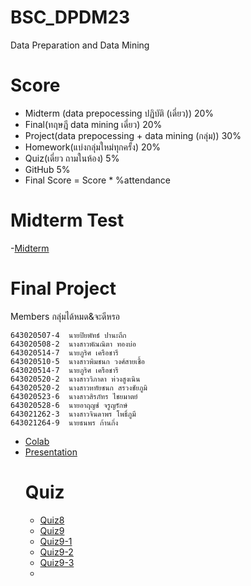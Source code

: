 # BSC_DPDM23
Data Preparation and Data Mining
# Score
- Midterm (data prepocessing ปฏิบัติ (เดี่ยว)) 20%
- Final(ทฤษฎี data mining เดี่ยว) 20%
- Project(data prepocessing + data mining (กลุ่ม)) 30%
- Homework(แบ่งกลุ่มใหม่ทุกครั้ง) 20%
- Quiz(เดี่ยว ถามในห้อง) 5%
- GitHub 5%
- Final Score = Score * %attendance

# Midterm Test
-[Midterm](https://colab.research.google.com/github/Piyaphat23/BSC_DPDM23/blob/main/midterm_bscdpdm23.ipynb)
# Final Project
  Members
กลุ่มได้หมด&จะดีหรอ
  ```
 643020507-4  นายปิยพัทธ์ ปานะถึก        
 643020508-2  นางสาวพัณณิตา ทองบ่อ      
 643020514-7  นายภูริศ เครือชารี           
 643020510-5  นางสาวพิมชนก วงศ์สายเชื้อ   
 643020514-7  นายภูริศ เครือชารี           
 643020520-2  นางสาววิภาดา ห่วงสูงเนิน     
 643020520-2  นางสาวหทัยชนก สรวงชัยภูมิ   
 643020523-6  นางสาวสิรภัทร ไชยมาตย์     
 643020528-6  นายอาฤญช์ จรูญรักษ์        
 643021262-3  นางสาวจินดาพร โพธิ์ภูมี     
 643021264-9  นายธนพร ก้านกิ่ง          
```
- [Colab](https://colab.research.google.com/github/Piyaphat23/BSC_DPDM23/blob/main/Internet.ipynb)
- [Presentation](https://drive.google.com/drive/folders/1ZA4xrgFdGIze_UbRTs9LketQuCLSkJTA)
  # Quiz
  - [Quiz8](https://github.com/Piyaphat23/BSC_DPDM23/blob/main/Quiz8.pdf)
  - [Quiz9](https://github.com/Piyaphat23/BSC_DPDM23/blob/main/quiz9.pdf)
  - [Quiz9-1](https://github.com/Piyaphat23/BSC_DPDM23/blob/main/quiz9%20(1).pdf)
  - [Quiz9-2](https://github.com/Piyaphat23/BSC_DPDM23/blob/main/quiz9%20(2).pdf)
  - [Quiz9-3](https://github.com/Piyaphat23/BSC_DPDM23/blob/main/quiz9%20(3).pdf)
  - 
